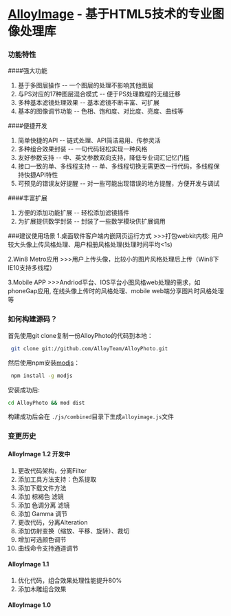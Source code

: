 [AlloyImage](http://alloyteam.github.com/AlloyPhoto/) - 基于HTML5技术的专业图像处理库
===========================

### 功能特性

####强大功能
1. 基于多图层操作             -- 一个图层的处理不影响其他图层
2. 与PS对应的17种图层混合模式 -- 便于PS处理教程的无缝迁移
3. 多种基本滤镜处理效果       -- 基本滤镜不断丰富、可扩展
4. 基本的图像调节功能         -- 色相、饱和度、对比度、亮度、曲线等


####便捷开发
1. 简单快捷的API              -- 链式处理、API简洁易用、传参灵活
2. 多种组合效果封装           -- 一句代码轻松实现一种风格
3. 友好参数支持               -- 中、英文参数双向支持，降低专业词汇记忆门槛
4. 接口一致的单、多线程支持   -- 单、多线程切换无需更改一行代码，多线程保持快捷API特性
5. 可预见的错误友好提醒       -- 对一些可能出现错误的地方提醒，方便开发与调试


####丰富扩展
1. 方便的添加功能扩展         -- 轻松添加滤镜插件
2. 为扩展提供数学封装         -- 封装了一些数学模块供扩展调用

###建议使用场景
1.桌面软件客户端内嵌网页运行方式
        >>>打包webkit内核: 用户较大头像上传风格处理、用户相册风格处理(处理时间平均<1s)

2.Win8 Metro应用
        >>>用户上传头像，比较小的图片风格处理后上传（Win8下IE10支持多线程）

3.Mobile APP
        >>>Andriod平台、IOS平台小图风格web处理的需求，如phoneGap应用, 在线头像上传时的风格处理、mobile web端分享图片时风格处理等

### 如何构建源码？

首先使用git clone复制一份AlloyPhoto的代码到本地：
```sh
 git clone git://github.com/AlloyTeam/AlloyPhoto.git
```
然后使用npm安装[modjs](https://github.com/modulejs/modjs)：
```sh
 npm install -g modjs
```
安装成功后:
```sh
cd AlloyPhoto && mod dist
```
构建成功后会在 `./js/combined`目录下生成`alloyimage.js`文件

### 变更历史

#### AlloyImage 1.2 开发中
1. 更改代码架构，分离Filter
2. 添加工具方法支持：色系提取
3. 添加下载文件方法
4. 添加 棕褐色 滤镜
5. 添加 色调分离 滤镜
6. 添加 Gamma 调节
7. 更改代码，分离Alteration
8. 添加仿射变换（缩放、平移、旋转）、裁切
9. 增加可选颜色调节
10. 曲线命令支持通道调节

#### AlloyImage 1.1
1. 优化代码，组合效果处理性能提升80%
2. 添加木雕组合效果

#### AlloyImage 1.0
